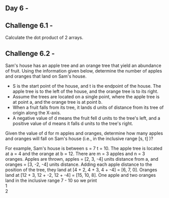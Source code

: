 Day 6 -   
-----
Challenge 6.1 - 
-------------

Calculate the dot product of 2 arrays.

Challenge 6.2 - 
-------------

Sam's house has an apple tree and an orange tree that yield an abundance of fruit. Using the information given below, determine the number of apples and oranges that land on Sam's house.

* S is the start point of the house, and t is the endpoint of the house. The apple tree is to the left of the house, and the orange tree is to its right.  
* Assume the trees are located on a single point, where the apple tree is at point a, and the orange tree is at point b.
* When a fruit falls from its tree, it lands d units of distance from its tree of origin along the X-axis. 
* A negative value of d means the fruit fell d units to the tree's left, and a positive value of d means it falls d units to the tree's right.

Given the value of d for m apples and oranges, determine how many apples and oranges will fall on Sam's house (i.e., in the inclusive range [s, t] )?

For example, Sam's house is between s = 7 t = 10. The apple tree is located at a = 4 and the orange at b = 12. There are m = 3 apples and n = 3 oranges. Apples are thrown, apples = [2, 3, -4] units distance from a, and oranges = [3, -2, -4] units distance. Adding each apple distance to the position of the tree, they land at [4 + 2, 4 + 3, 4 + -4] = [6, 7, 0]. Oranges land at [12 + 3, 12 + -2, 12 + -4] = [15, 10, 8]. One apple and two oranges land in the inclusive range 7 - 10 so we print  
1  
2

